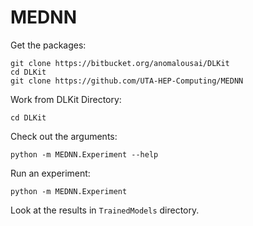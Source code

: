 # MEDNN

Get the packages:

    git clone https://bitbucket.org/anomalousai/DLKit
    cd DLKit
    git clone https://github.com/UTA-HEP-Computing/MEDNN


Work from DLKit Directory:

    cd DLKit

Check out the arguments:

    python -m MEDNN.Experiment --help


Run an experiment:

    python -m MEDNN.Experiment


Look at the results in `TrainedModels` directory.

